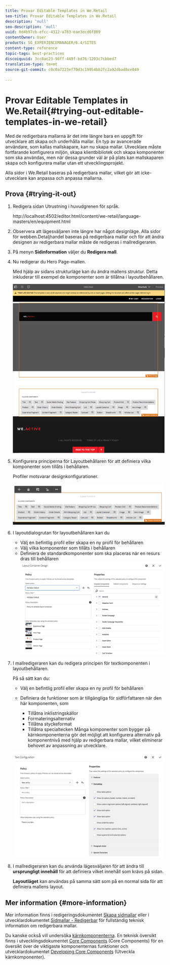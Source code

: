 ```yaml
---
title: Provar Editable Templates in We.Retail
seo-title: Provar Editable Templates in We.Retail
description: 'null'
seo-description: 'null'
uuid: 0d4b97cb-efcc-4312-a783-eae3ecd6f889
contentOwner: User
products: SG_EXPERIENCEMANAGER/6.4/SITES
content-type: reference
topic-tags: best-practices
discoiquuid: 3cc8ac23-98ff-449f-bd76-1203c7cbbed7
translation-type: tm+mt
source-git-commit: c0c0a7223ef70d3c19954bb2fc2a92dbad8ce049

---
```



# Provar Editable Templates in We.Retail{#trying-out-editable-templates-in-we-retail}

Med de redigerbara mallarna är det inte längre bara en uppgift för utvecklare att skapa och underhålla mallar. En typ av avancerade användare, som kallas mallskapare, kan nu skapa mallar. Utvecklare måste fortfarande konfigurera miljön, skapa klientbibliotek och skapa komponenter som ska användas, men när dessa grunder väl är på plats kan mallskaparen skapa och konfigurera mallar utan ett utvecklingsprojekt.

Alla sidor i We.Retail baseras på redigerbara mallar, vilket gör att icke-utvecklare kan anpassa och anpassa mallarna.

## Prova {#trying-it-out}

1. Redigera sidan Utrustning i huvudgrenen för språk.

   http://localhost:4502/editor.html/content/we-retail/language-masters/en/equipment.html

1. Observera att lägesväljaren inte längre har något designläge. Alla sidor för webben.Detaljhandel baseras på redigerbara mallar och för att ändra designen av redigerbara mallar måste de redigeras i mallredigeraren.
1. På menyn **Sidinformation** väljer du **Redigera mall**.
1. Nu redigerar du Hero Page-mallen.

   Med hjälp av sidans strukturläge kan du ändra mallens struktur. Detta inkluderar till exempel de komponenter som är tillåtna i layoutbehållaren.

   ![chlimage_1-138](assets/chlimage_1-138.png)

1. Konfigurera principerna för Layoutbehållaren för att definiera vilka komponenter som tillåts i behållaren.

   Profiler motsvarar designkonfigurationer.

   ![chlimage_1-139](assets/chlimage_1-139.png)

1. I layoutdialogrutan för layoutbehållaren kan du

   * Välj en befintlig profil eller skapa en ny profil för behållaren
   * Välj vilka komponenter som tillåts i behållaren
   * Definiera de standardkomponenter som ska placeras när en resurs dras till behållaren
   ![chlimage_1-140](assets/chlimage_1-140.png)

1. I mallredigeraren kan du redigera principen för textkomponenten i layoutbehållaren.

   På så sätt kan du:

   * Välj en befintlig profil eller skapa en ny profil för behållaren
   * Definiera de funktioner som är tillgängliga för sidförfattaren när den här komponenten, som

      * Tillåtna inklistringskällor
      * Formateringsalternativ
      * Tillåtna styckeformat
      * Tillåtna specialtecken
   Många komponenter som bygger på kärnkomponenterna gör det möjligt att konfigurera alternativ på komponentnivå med hjälp av redigerbara mallar, vilket eliminerar behovet av anpassning av utvecklare.

   ![chlimage_1-141](assets/chlimage_1-141.png)

1. I mallredigeraren kan du använda lägesväljaren för att ändra till **ursprungligt innehåll** för att definiera vilket innehåll som krävs på sidan.

   **Layoutläget** kan användas på samma sätt som på en normal sida för att definiera mallens layout.

## Mer information {#more-information}

Mer information finns i redigeringsdokumentet [Skapa sidmallar](/help/sites-authoring/templates.md) eller i utvecklardokumentet [Sidmallar - Redigerbar](/help/sites-developing/page-templates-editable.md) för fullständig teknisk information om redigerbara mallar.

Du kanske också vill undersöka [kärnkomponenterna](/help/sites-developing/we-retail-core-components.md). En teknisk översikt finns i utvecklingsdokumentet [Core Components](https://docs.adobe.com/content/help/en/experience-manager-core-components/using/introduction.html) (Core Components) för en översikt över de viktigaste komponenternas funktioner och utvecklardokumentet [Developing Core Components](https://helpx.adobe.com/experience-manager/core-components/using/developing.html) (Utveckla kärnkomponenter).

